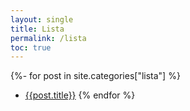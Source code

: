 ```yaml
---
layout: single
title: Lista
permalink: /lista
toc: true
---
```


{%- for post in site.categories["lista"] %}
* [{{post.title}}]({{post.url}})
{% endfor %}
